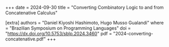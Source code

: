 +++
date  = 2024-09-30
title = "Converting Combinatory Logic to and from Concatenative Calculus"

[extra]
authors = "Daniel Kiyoshi Hashimoto, Hugo Musso Gualandi"
where   = "Brazilian Symposium on Programming Languages"
doi     = "https://dx.doi.org/10.5753/sblp.2024.3460"
pdf     = "2024-converting-concatenative.pdf"
+++
